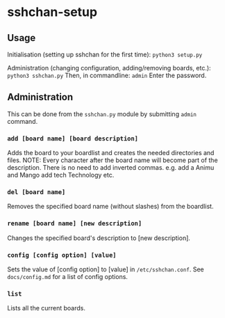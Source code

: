 sshchan-setup
===

Usage
---
Initialisation (setting up sshchan for the first time):
`python3 setup.py`

Administration (changing configuration, adding/removing boards, etc.):
`python3 sshchan.py`
Then, in commandline:
`admin`
Enter the password.

Administration
---
This can be done from the `sshchan.py` module by submitting `admin` command.

### `add [board name] [board description]`
Adds the board to your boardlist and creates the needed directories and files. NOTE: Every character after the board name will become part of the description. There is no need to add inverted commas.
e.g.
	add a Animu and Mango
	add tech Technology
etc.

### `del [board name]`
Removes the specified board name (without slashes) from the boardlist.

### `rename [board name] [new description]`
Changes the specified board's description to [new description]. 

### `config [config option] [value]`
Sets the value of [config option] to [value] in `/etc/sshchan.conf`. See `docs/config.md` for a list of config options.

### `list`
Lists all the current boards.
